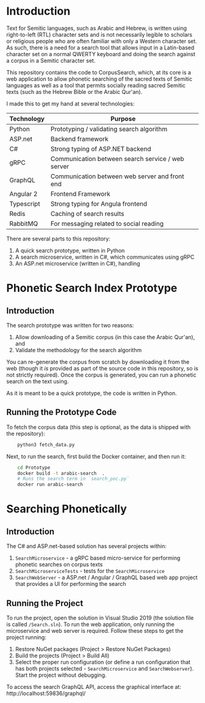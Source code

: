 # Introduction
Text for Semitic languages, such as Arabic and Hebrew, is written using right-to-left (RTL) character sets and is not necessarily legible to scholars or religious people who are often familiar with only a Western character set. As such, there is a need for a search tool that allows input in a Latin-based character set on a normal QWERTY keyboard and doing the search against a corpus in a Semitic character set.

This repository contains the code to CorpusSearch, which, at its core is a web application to allow phonetic searching of the sacred texts of Semitic languages as well as a tool that permits socially reading sacred Semitic texts (such as the Hebrew Bible or the Arabic Qur'an).

I made this to get my hand at several technologies:

| **Technology** | **Purpose**                                       |
|----------------|---------------------------------------------------|
| Python         | Prototyping / validating search algorithm         |
| ASP.net        | Backend framework                                 |
| C#             | Strong typing of ASP.NET backend                  |
| gRPC           | Communication between search service / web server |
| GraphQL        | Communication between web server and front end    |
| Angular 2      | Frontend Framework                                |
| Typescript     | Strong typing for Angula frontend                 |
| Redis          | Caching of search results                         |
| RabbitMQ       | For messaging related to social reading           |
 
There are several parts to this repository:
1. A quick search prototype, written in Python
2. A search microservice, written in C#, which communicates using gRPC
3. An ASP.net microservice (written in C#), handling 

# Phonetic Search Index Prototype
## Introduction
The search prototype was written for two reasons:

1. Allow downloading of a Semitic corpus (in this case the Arabic Qur'an), and
2. Validate the methodology for the search algorithm

You can re-generate the corpus from scratch by downloading it from the web (though it _is_ provided as part of the source code in this repository, so is not strictly required). Once the corpus is generated, you can run a phonetic search on the text using.

As it is meant to be a quick prototype, the code is written in Python.

## Running the Prototype Code
To fetch the corpus data (this step is optional, as the data is shipped with the repository):

```bash
    python3 fetch_data.py
```

Next, to run the search, first build the Docker container, and then run it:

```bash
    cd Prototype
    docker build -t arabic-search  .
    # Runs the search term in `search_poc.py`
    docker run arabic-search
```

# Searching Phonetically

## Introduction
The C# and ASP.net-based solution has several projects within:
1. `SearchMicroservice` - a gRPC based micro-service for performing phonetic searches on corpus texts
2. `SearchMicroserviceTests` - tests for the `SearchMicroservice`
3. `SearchWebServer` - a ASP.net / Angular / GraphQL based web app project that provides a UI for performing the search


## Running the Project
To run the project, open the solution in Visual Studio 2019 (the solution file is called `/Search.sln`). To run the web application, only running the microservice and web server is required. Follow these steps to get the project running:

1. Restore NuGet packages (Project > Restore NuGet Packages)
2. Build the projects (Project > Build All)
3. Select the proper run configuration (or define a run configuration that has both projects selected - `SearchMicroservice` and `SearchWebserver`). Start the project without debugging.
 
To access the search GraphQL API, access the graphical interface at:
http://localhost:59836/graphql/
